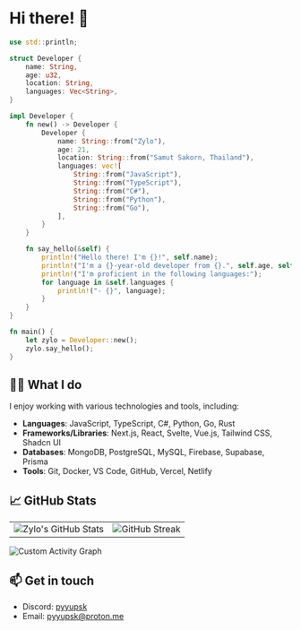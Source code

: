 # Hi there! 👋

```rs
use std::println;

struct Developer {
    name: String,
    age: u32,
    location: String,
    languages: Vec<String>,
}

impl Developer {
    fn new() -> Developer {
        Developer {
            name: String::from("Zylo"),
            age: 21,
            location: String::from("Samut Sakorn, Thailand"),
            languages: vec![
                String::from("JavaScript"),
                String::from("TypeScript"),
                String::from("C#"),
                String::from("Python"),
                String::from("Go"),
            ],
        }
    }

    fn say_hello(&self) {
        println!("Hello there! I'm {}!", self.name);
        println!("I'm a {}-year-old developer from {}.", self.age, self.location);
        println!("I'm proficient in the following languages:");
        for language in &self.languages {
            println!("- {}", language);
        }
    }
}

fn main() {
    let zylo = Developer::new();
    zylo.say_hello();
}
```

## 👨‍💻 What I do

I enjoy working with various technologies and tools, including:

- **Languages**: JavaScript, TypeScript, C#, Python, Go, Rust
- **Frameworks/Libraries**: Next.js, React, Svelte, Vue.js, Tailwind CSS, Shadcn UI
- **Databases**: MongoDB, PostgreSQL, MySQL, Firebase, Supabase, Prisma
- **Tools**: Git, Docker, VS Code, GitHub, Vercel, Netlify

## 📈 GitHub Stats

<table>
  <tr>
    <td>
      <img src="https://github-readme-stats.vercel.app/api?username=zylo23&show_icons=true&theme=onedark&hide_border=true&title_color=67b0e8&text_color=dadada&icon_color=dadada&border_color=141b1e&bg_color=141b1e" alt="Zylo's GitHub Stats">
    </td>
    <td>
      <img src="https://github-readme-streak-stats.herokuapp.com/?user=zylo23&theme=onedark&hide_border=true&background=141b1e&stroke=67b0e8&ring=67b0e8&fire=67b0e8&currStreakNum=dadada&sideNums=dadada&currStreakLabel=dadada&sideLabels=dadada&dates=dadada&excludeDaysLabel=dadada" alt="GitHub Streak">
    </td>
  </tr>
</table>

![Custom Activity Graph](https://github-readme-activity-graph.vercel.app/graph?username=zylo23&bg_color=141b1e&color=dadada&line=67b0e8&point=dadada&area=true&hide_border=true)

## 📫 Get in touch

- Discord: [pyyupsk](https://discord.com/users/1226475144554483734)
- Email: [pyyupsk@proton.me](mailto:pyyupsk@proton.me)
